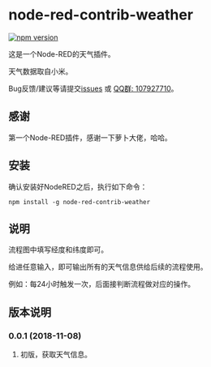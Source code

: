 # node-red-contrib-weather

[![npm version](https://badge.fury.io/js/node-red-contrib-weather.svg)](https://badge.fury.io/js/node-red-contrib-weather)

这是一个Node-RED的天气插件。
   
天气数据取自小米。
   
Bug反馈/建议等请提交[issues](https://github.com/YinHangCode/homebridge-mi-aqara/issues) 或 [QQ群: 107927710](//shang.qq.com/wpa/qunwpa?idkey=8b9566598f40dd68412065ada24184ef72c6bddaa11525ca26c4e1536a8f2a3d)。

## 感谢
第一个Node-RED插件，感谢一下萝卜大佬，哈哈。

## 安装
确认安装好NodeRED之后，执行如下命令：
```
npm install -g node-red-contrib-weather
```

## 说明
流程图中填写经度和纬度即可。
   
给进任意输入，即可输出所有的天气信息供给后续的流程使用。
   
例如：每24小时触发一次，后面接判断流程做对应的操作。
   
## 版本说明
### 0.0.1 (2018-11-08)
1. 初版，获取天气信息。   
